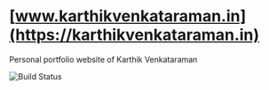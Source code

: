 # [www.karthikvenkataraman.in](https://karthikvenkataraman.in)
Personal portfolio website of Karthik Venkataraman

![Build Status](https://github.com/<OWNER>/<REPOSITORY>/actions/workflows/<WORKFLOW_FILE>/badge.svg)